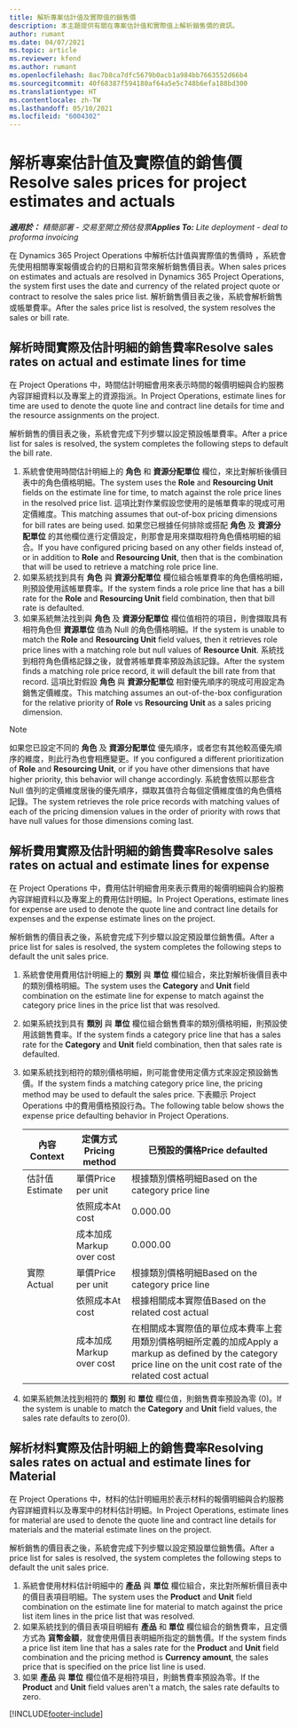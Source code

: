 ```yaml
---
title: 解析專案估計值及實際值的銷售價
description: 本主題提供有關在專案估計值和實際值上解析銷售價的資訊。
author: rumant
ms.date: 04/07/2021
ms.topic: article
ms.reviewer: kfend
ms.author: rumant
ms.openlocfilehash: 8ac7b8ca7dfc5679b0acb1a984bb7663552d66b4
ms.sourcegitcommit: 40f68387f594180af64a5e5c748b6efa188bd300
ms.translationtype: HT
ms.contentlocale: zh-TW
ms.lasthandoff: 05/10/2021
ms.locfileid: "6004302"
---
```

# <a name="resolve-sales-prices-for-project-estimates-and-actuals"></a><span data-ttu-id="516b1-103">解析專案估計值及實際值的銷售價</span><span class="sxs-lookup"><span data-stu-id="516b1-103">Resolve sales prices for project estimates and actuals</span></span>

<span data-ttu-id="516b1-104">_**適用於：** 精簡部署 - 交易至開立預估發票_</span><span class="sxs-lookup"><span data-stu-id="516b1-104">_**Applies To:** Lite deployment - deal to proforma invoicing_</span></span>

<span data-ttu-id="516b1-105">在 Dynamics 365 Project Operations 中解析估計值與實際值的售價時 ，系統會先使用相關專案報價或合約的日期和貨幣來解析銷售價目表。</span><span class="sxs-lookup"><span data-stu-id="516b1-105">When sales prices on estimates and actuals are resolved in Dynamics 365 Project Operations, the system first uses the date and currency of the related project quote or contract to resolve the sales price list.</span></span> <span data-ttu-id="516b1-106">解析銷售價目表之後，系統會解析銷售或帳單費率。</span><span class="sxs-lookup"><span data-stu-id="516b1-106">After the sales price list is resolved, the system resolves the sales or bill rate.</span></span>

## <a name="resolve-sales-rates-on-actual-and-estimate-lines-for-time"></a><span data-ttu-id="516b1-107">解析時間實際及估計明細的銷售費率</span><span class="sxs-lookup"><span data-stu-id="516b1-107">Resolve sales rates on actual and estimate lines for time</span></span>

<span data-ttu-id="516b1-108">在 Project Operations 中，時間估計明細會用來表示時間的報價明細與合約服務內容詳細資料以及專案上的資源指派。</span><span class="sxs-lookup"><span data-stu-id="516b1-108">In Project Operations, estimate lines for time are used to denote the quote line and contract line details for time and the resource assignments on the project.</span></span>

<span data-ttu-id="516b1-109">解析銷售的價目表之後，系統會完成下列步驟以設定預設帳單費率。</span><span class="sxs-lookup"><span data-stu-id="516b1-109">After a price list for sales is resolved, the system completes the following steps to default the bill rate.</span></span>

1. <span data-ttu-id="516b1-110">系統會使用時間估計明細上的 **角色** 和 **資源分配單位** 欄位，來比對解析後價目表中的角色價格明細。</span><span class="sxs-lookup"><span data-stu-id="516b1-110">The system uses the **Role** and **Resourcing Unit** fields on the estimate line for time, to match against the role price lines in the resolved price list.</span></span> <span data-ttu-id="516b1-111">這項比對作業假設您使用的是帳單費率的現成可用定價維度。</span><span class="sxs-lookup"><span data-stu-id="516b1-111">This matching assumes that out-of-box pricing dimensions for bill rates are being used.</span></span> <span data-ttu-id="516b1-112">如果您已根據任何排除或搭配 **角色** 及 **資源分配單位** 的其他欄位進行定價設定，則那會是用來擷取相符角色價格明細的組合。</span><span class="sxs-lookup"><span data-stu-id="516b1-112">If you have configured pricing based on any other fields instead of, or in addition to **Role** and **Resourcing Unit**, then that is the combination that will be used to retrieve a matching role price line.</span></span>
2. <span data-ttu-id="516b1-113">如果系統找到具有 **角色** 與 **資源分配單位** 欄位組合帳單費率的角色價格明細，則預設使用該帳單費率。</span><span class="sxs-lookup"><span data-stu-id="516b1-113">If the system finds a role price line that has a bill rate for the **Role** and **Resourcing Unit** field combination, then that bill rate is defaulted.</span></span>
3. <span data-ttu-id="516b1-114">如果系統無法找到與 **角色** 及 **資源分配單位** 欄位值相符的項目，則會擷取具有相符角色但 **資源單位** 值為 Null 的角色價格明細。</span><span class="sxs-lookup"><span data-stu-id="516b1-114">If the system is unable to match the **Role** and **Resourcing Unit** field values, then it retrieves role price lines with a matching role but null values of **Resource Unit**.</span></span> <span data-ttu-id="516b1-115">系統找到相符角色價格記錄之後，就會將帳單費率預設為該記錄。</span><span class="sxs-lookup"><span data-stu-id="516b1-115">After the system finds a matching role price record, it will default the bill rate from that record.</span></span> <span data-ttu-id="516b1-116">這項比對假設 **角色** 與 **資源分配單位** 相對優先順序的現成可用設定為銷售定價維度。</span><span class="sxs-lookup"><span data-stu-id="516b1-116">This matching assumes an out-of-the-box configuration for the relative priority of **Role** vs **Resourcing Unit** as a sales pricing dimension.</span></span>

> [!NOTE]
> <span data-ttu-id="516b1-117">如果您已設定不同的 **角色** 及 **資源分配單位** 優先順序，或者您有其他較高優先順序的維度，則此行為也會相應變更。</span><span class="sxs-lookup"><span data-stu-id="516b1-117">If you configured a different prioritization of **Role** and **Resourcing Unit**, or if you have other dimensions that have higher priority, this behavior will change accordingly.</span></span> <span data-ttu-id="516b1-118">系統會依照以那些含 Null 值列的定價維度居後的優先順序，擷取其值符合每個定價維度值的角色價格記錄。</span><span class="sxs-lookup"><span data-stu-id="516b1-118">The system retrieves the role price records with matching values of each of the pricing dimension values in the order of priority with rows that have null values for those dimensions coming last.</span></span>

## <a name="resolve-sales-rates-on-actual-and-estimate-lines-for-expense"></a><span data-ttu-id="516b1-119">解析費用實際及估計明細的銷售費率</span><span class="sxs-lookup"><span data-stu-id="516b1-119">Resolve sales rates on actual and estimate lines for expense</span></span>

<span data-ttu-id="516b1-120">在 Project Operations 中，費用估計明細會用來表示費用的報價明細與合約服務內容詳細資料以及專案上的費用估計明細。</span><span class="sxs-lookup"><span data-stu-id="516b1-120">In Project Operations, estimate lines for expense are used to denote the quote line and contract line details for expenses and the expense estimate lines on the project.</span></span>

<span data-ttu-id="516b1-121">解析銷售的價目表之後，系統會完成下列步驟以設定預設單位銷售價。</span><span class="sxs-lookup"><span data-stu-id="516b1-121">After a price list for sales is resolved, the system completes the following steps to default the unit sales price.</span></span>

1. <span data-ttu-id="516b1-122">系統會使用費用估計明細上的 **類別** 與 **單位** 欄位組合，來比對解析後價目表中的類別價格明細。</span><span class="sxs-lookup"><span data-stu-id="516b1-122">The system uses the **Category** and **Unit** field combination on the estimate line for expense to match against the category price lines in the price list that was resolved.</span></span>
2. <span data-ttu-id="516b1-123">如果系統找到具有 **類別** 與 **單位** 欄位組合銷售費率的類別價格明細，則預設使用該銷售費率。</span><span class="sxs-lookup"><span data-stu-id="516b1-123">If the system finds a category price line that has a sales rate for the **Category** and **Unit** field combination, then that sales rate is defaulted.</span></span>
3. <span data-ttu-id="516b1-124">如果系統找到相符的類別價格明細，則可能會使用定價方式來設定預設銷售價。</span><span class="sxs-lookup"><span data-stu-id="516b1-124">If the system finds a matching category price line, the pricing method may be used to default the sales price.</span></span> <span data-ttu-id="516b1-125">下表顯示 Project Operations 中的費用價格預設行為。</span><span class="sxs-lookup"><span data-stu-id="516b1-125">The following table below shows the expense price defaulting behavior in Project Operations.</span></span>

    | <span data-ttu-id="516b1-126">內容</span><span class="sxs-lookup"><span data-stu-id="516b1-126">Context</span></span> | <span data-ttu-id="516b1-127">定價方式</span><span class="sxs-lookup"><span data-stu-id="516b1-127">Pricing method</span></span> | <span data-ttu-id="516b1-128">已預設的價格</span><span class="sxs-lookup"><span data-stu-id="516b1-128">Price defaulted</span></span> |
    | --- | --- | --- |
    | <span data-ttu-id="516b1-129">估計值</span><span class="sxs-lookup"><span data-stu-id="516b1-129">Estimate</span></span> | <span data-ttu-id="516b1-130">單價</span><span class="sxs-lookup"><span data-stu-id="516b1-130">Price per unit</span></span> | <span data-ttu-id="516b1-131">根據類別價格明細</span><span class="sxs-lookup"><span data-stu-id="516b1-131">Based on the category price line</span></span> |
    | &nbsp; | <span data-ttu-id="516b1-132">依照成本</span><span class="sxs-lookup"><span data-stu-id="516b1-132">At cost</span></span> | <span data-ttu-id="516b1-133">0.00</span><span class="sxs-lookup"><span data-stu-id="516b1-133">0.00</span></span> |
    | &nbsp; | <span data-ttu-id="516b1-134">成本加成</span><span class="sxs-lookup"><span data-stu-id="516b1-134">Markup over cost</span></span> | <span data-ttu-id="516b1-135">0.00</span><span class="sxs-lookup"><span data-stu-id="516b1-135">0.00</span></span> |
    | <span data-ttu-id="516b1-136">實際</span><span class="sxs-lookup"><span data-stu-id="516b1-136">Actual</span></span> | <span data-ttu-id="516b1-137">單價</span><span class="sxs-lookup"><span data-stu-id="516b1-137">Price per unit</span></span> | <span data-ttu-id="516b1-138">根據類別價格明細</span><span class="sxs-lookup"><span data-stu-id="516b1-138">Based on the category price line</span></span> |
    | &nbsp; | <span data-ttu-id="516b1-139">依照成本</span><span class="sxs-lookup"><span data-stu-id="516b1-139">At cost</span></span> | <span data-ttu-id="516b1-140">根據相關成本實際值</span><span class="sxs-lookup"><span data-stu-id="516b1-140">Based on the related cost actual</span></span> |
    | &nbsp; | <span data-ttu-id="516b1-141">成本加成</span><span class="sxs-lookup"><span data-stu-id="516b1-141">Markup over cost</span></span> | <span data-ttu-id="516b1-142">在相關成本實際值的單位成本費率上套用類別價格明細所定義的加成</span><span class="sxs-lookup"><span data-stu-id="516b1-142">Apply a markup as defined by the category price line on the unit cost rate of the related cost actual</span></span> |

4. <span data-ttu-id="516b1-143">如果系統無法找到相符的 **類別** 和 **單位** 欄位值，則銷售費率預設為零 (0)。</span><span class="sxs-lookup"><span data-stu-id="516b1-143">If the system is unable to match the **Category** and **Unit** field values, the sales rate defaults to zero(0).</span></span>

## <a name="resolving-sales-rates-on-actual-and-estimate-lines-for-material"></a><span data-ttu-id="516b1-144">解析材料實際及估計明細上的銷售費率</span><span class="sxs-lookup"><span data-stu-id="516b1-144">Resolving sales rates on actual and estimate lines for Material</span></span>

<span data-ttu-id="516b1-145">在 Project Operations 中，材料的估計明細用於表示材料的報價明細與合約服務內容詳細資料以及專案中的材料估計明細。</span><span class="sxs-lookup"><span data-stu-id="516b1-145">In Project Operations, estimate lines for material are used to denote the quote line and contract line details for materials and the material estimate lines on the project.</span></span>

<span data-ttu-id="516b1-146">解析銷售的價目表之後，系統會完成下列步驟以設定預設單位銷售價。</span><span class="sxs-lookup"><span data-stu-id="516b1-146">After a price list for sales is resolved, the system completes the following steps to default the unit sales price.</span></span>

1. <span data-ttu-id="516b1-147">系統會使用材料估計明細中的 **產品** 與 **單位** 欄位組合，來比對所解析價目表中的價目表項目明細。</span><span class="sxs-lookup"><span data-stu-id="516b1-147">The system uses the **Product** and **Unit** field combination on the estimate line for material to match against the price list item lines in the price list that was resolved.</span></span>
2. <span data-ttu-id="516b1-148">如果系統找到的價目表項目明細有 **產品** 和 **單位** 欄位組合的銷售費率，且定價方式為 **貨幣金額**，就會使用價目表明細所指定的銷售價。</span><span class="sxs-lookup"><span data-stu-id="516b1-148">If the system finds a price list item line that has a sales rate for the **Product** and **Unit** field combination and the pricing method is **Currency amount**, the sales price that is specified on the price list line is used.</span></span>
3. <span data-ttu-id="516b1-149">如果 **產品** 與 **單位** 欄位值不是相符項目，則銷售費率預設為零。</span><span class="sxs-lookup"><span data-stu-id="516b1-149">If the **Product** and **Unit** field values aren't a match, the sales rate defaults to zero.</span></span>

[!INCLUDE[footer-include](../../includes/footer-banner.md)]
